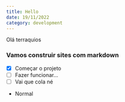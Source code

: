 ```yaml
---
title: Hello
date: 19/11/2022
category: development
---
```


Olá terraquios

### **Vamos construir sites com markdown**

- [x] Começar o projeto
- [ ] Fazer funcionar...
- [ ] Vai que cola né

- Normal
